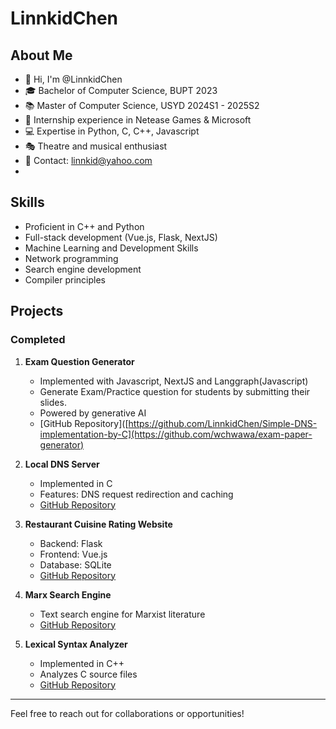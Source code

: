 # LinnkidChen

## About Me
- 👋 Hi, I'm @LinnkidChen
- 🎓 Bachelor of Computer Science, BUPT 2023
- 📚 Master of Computer Science, USYD 2024S1 - 2025S2
- 💼 Internship experience in Netease Games & Microsoft
- 💻 Expertise in Python, C, C++, Javascript
- 🎭 Theatre and musical enthusiast
- 📧 Contact: linnkid@yahoo.com
- 
## Skills
- Proficient in C++ and Python
- Full-stack development (Vue.js, Flask, NextJS)
- Machine Learning and Development Skills
- Network programming
- Search engine development
- Compiler principles

## Projects


### Completed
1. **Exam Question Generator**
   - Implemented with Javascript, NextJS and Langgraph(Javascript)
   - Generate Exam/Practice question for students by submitting their slides.
   - Powered by generative AI
   - [GitHub Repository]([https://github.com/LinnkidChen/Simple-DNS-implementation-by-C](https://github.com/wchwawa/exam-paper-generator)
3. **Local DNS Server**
   - Implemented in C
   - Features: DNS request redirection and caching
   - [GitHub Repository](https://github.com/LinnkidChen/Simple-DNS-implementation-by-C)

4. **Restaurant Cuisine Rating Website**
   - Backend: Flask
   - Frontend: Vue.js
   - Database: SQLite
   - [GitHub Repository](https://github.com/LinnkidChen/findGourmet_web)

5. **Marx Search Engine**
   - Text search engine for Marxist literature
   - [GitHub Repository](https://github.com/LinnkidChen/MarxSearchEngProj)

6. **Lexical Syntax Analyzer**
   - Implemented in C++
   - Analyzes C source files
   - [GitHub Repository](https://github.com/LinnkidChen/LinnkidChen/edit/main/README.md)

---

Feel free to reach out for collaborations or opportunities!
